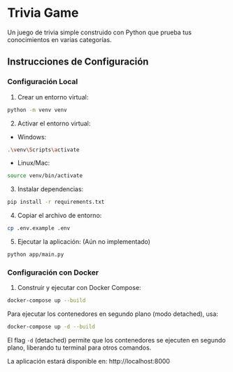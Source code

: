 # Trivia Game


Un juego de trivia simple construido con Python que prueba tus conocimientos en varias categorías.

## Instrucciones de Configuración

### Configuración Local

1. Crear un entorno virtual:
```bash
python -m venv venv
```

2. Activar el entorno virtual:
- Windows:
```bash
.\venv\Scripts\activate
```
- Linux/Mac:
```bash
source venv/bin/activate
```

3. Instalar dependencias:
```bash
pip install -r requirements.txt
```

4. Copiar el archivo de entorno:
```bash
cp .env.example .env
```

5. Ejecutar la aplicación: (Aún no implementado)
```bash
python app/main.py
```


### Configuración con Docker

1. Construir y ejecutar con Docker Compose:
```bash
docker-compose up --build
```

Para ejecutar los contenedores en segundo plano (modo detached), usa:
```bash
docker-compose up -d --build
```
El flag `-d` (detached) permite que los contenedores se ejecuten en segundo plano, liberando tu terminal para otros comandos.

La aplicación estará disponible en:
http://localhost:8000
